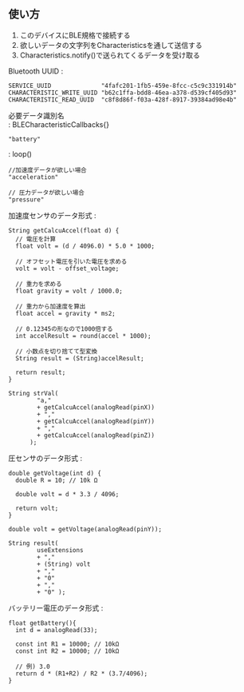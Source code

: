## 使い方

1. このデバイスにBLE規格で接続する
2. 欲しいデータの文字列をCharacteristicsを通して送信する
3. Characteristics.notify()で送られてくるデータを受け取る

Bluetooth UUID :
```  
SERVICE_UUID              "4fafc201-1fb5-459e-8fcc-c5c9c331914b"
CHARACTERISTIC_WRITE_UUID "b62c1ffa-bdd8-46ea-a378-d539cf405d93"
CHARACTERISTIC_READ_UUID  "c8f8d86f-f03a-428f-8917-39384ad98e4b"
```  

必要データ識別名  
 : BLECharacteristicCallbacks{}
```
"battery"
```
 : loop()
```
//加速度データが欲しい場合
"acceleration"

// 圧力データが欲しい場合
"pressure"
```

加速度センサのデータ形式 :
```
String getCalcuAccel(float d) {
  // 電圧を計算
  float volt = (d / 4096.0) * 5.0 * 1000;

  // オフセット電圧を引いた電圧を求める
  volt = volt - offset_voltage;

  // 重力を求める
  float gravity = volt / 1000.0;

  // 重力から加速度を算出
  float accel = gravity * ms2;

  // 0.12345の形なので1000倍する
  int accelResult = round(accel * 1000);

  // 小数点を切り捨てて型変換
  String result = (String)accelResult;

  return result;
}

String strVal(
        "a,"
        + getCalcuAccel(analogRead(pinX))
        + ","
        + getCalcuAccel(analogRead(pinY))
        + ","
        + getCalcuAccel(analogRead(pinZ))
      );
```  

圧センサのデータ形式 :
```
double getVoltage(int d) {
  double R = 10; // 10k Ω

  double volt = d * 3.3 / 4096;

  return volt;
}

double volt = getVoltage(analogRead(pinY));

String result(
        useExtensions 
        + ","
        + (String) volt 
        + ","
        + "0"
        + ","
        + "0" );
```  

バッテリー電圧のデータ形式 :
```
float getBattery(){
  int d = analogRead(33);
  
  const int R1 = 10000; // 10kΩ
  const int R2 = 10000; // 10kΩ
  
  // 例) 3.0
  return d * (R1+R2) / R2 * (3.7/4096);
}
```
